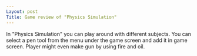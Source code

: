 ```yaml
---
Layout: post
Title: Game review of "Physics Simulation"
---
```





In "Physics Simulation" you can play around with different subjects. You can select a pen tool from the menu under the game screen and add it in game screen. Player might even make gun by using fire and oil. 
